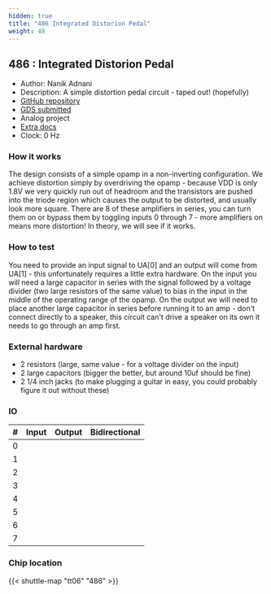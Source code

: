 ```yaml
---
hidden: true
title: "486 Integrated Distorion Pedal"
weight: 48
---
```


## 486 : Integrated Distorion Pedal

* Author: Nanik Adnani
* Description: A simple distortion pedal circuit - taped out! (hopefully)
* [GitHub repository](https://github.com/nanikgeorge/IntegratedGuitarPedal)
* [GDS submitted](https://github.com/nanikgeorge/IntegratedGuitarPedal/actions/runs/8755923110)
* Analog project
* [Extra docs](None)
* Clock: 0 Hz

<!---

This file is used to generate your project datasheet. Please fill in the information below and delete any unused
sections.

You can also include images in this folder and reference them in the markdown. Each image must be less than
512 kb in size, and the combined size of all images must be less than 1 MB.
-->


### How it works

The design consists of a simple opamp in a non-inverting configuration. We achieve distortion simply by overdriving the opamp - because VDD is only 1.8V we very quickly run out of headroom and the transistors are pushed into the triode region which causes the output to be distorted, and usually look more square. There are 8 of these amplifiers in series, you can turn them on or bypass them by toggling inputs 0 through 7 - more amplifiers on means more distortion! In theory, we will see if it works.

### How to test

You need to provide an input signal to UA[0] and an output will come from UA[1] - this unfortunately requires a little extra hardware. On the input you will need a large capacitor in series with the signal followed by a voltage divider (two large resistors of the same value) to bias in the input in the middle of the operating range of the opamp. On the output we will need to place another large capacitor in series before running it to an amp - don't connect directly to a speaker, this circuit can't drive a speaker on its own it needs to go through an amp first.

### External hardware

- 2 resistors (large, same value - for a voltage divider on the input)
- 2 large capacitors (bigger the better, but around 10uf should be fine)
- 2 1/4 inch jacks (to make plugging a guitar in easy, you could probably figure it out without these)


### IO

| # | Input          | Output         | Bidirectional   |
| - | -------------- | -------------- | --------------- |
| 0 |  |  |  |
| 1 |  |  |  |
| 2 |  |  |  |
| 3 |  |  |  |
| 4 |  |  |  |
| 5 |  |  |  |
| 6 |  |  |  |
| 7 |  |  |  |

### Chip location

{{< shuttle-map "tt06" "486" >}}
